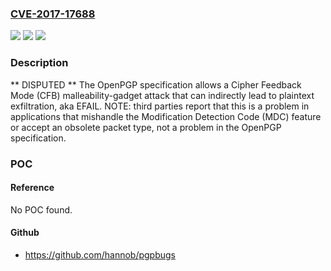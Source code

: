 ### [CVE-2017-17688](https://cve.mitre.org/cgi-bin/cvename.cgi?name=CVE-2017-17688)
![](https://img.shields.io/static/v1?label=Product&message=n%2Fa&color=blue)
![](https://img.shields.io/static/v1?label=Version&message=n%2Fa&color=blue)
![](https://img.shields.io/static/v1?label=Vulnerability&message=n%2Fa&color=brighgreen)

### Description

** DISPUTED ** The OpenPGP specification allows a Cipher Feedback Mode (CFB) malleability-gadget attack that can indirectly lead to plaintext exfiltration, aka EFAIL. NOTE: third parties report that this is a problem in applications that mishandle the Modification Detection Code (MDC) feature or accept an obsolete packet type, not a problem in the OpenPGP specification.

### POC

#### Reference
No POC found.

#### Github
- https://github.com/hannob/pgpbugs

